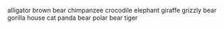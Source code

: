 alligator
brown bear
chimpanzee
crocodile
elephant
giraffe
grizzly bear
gorilla
house cat
panda bear
polar bear
tiger

